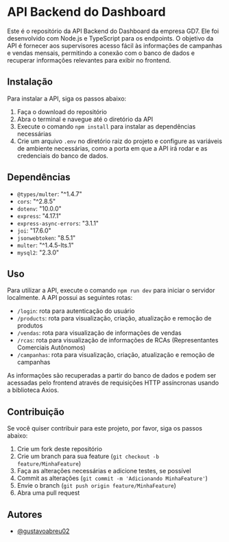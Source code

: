 # API Backend do Dashboard

Este é o repositório da API Backend do Dashboard da empresa GD7. Ele foi desenvolvido com Node.js e TypeScript para os endpoints. O objetivo da API é fornecer aos supervisores acesso fácil às informações de campanhas e vendas mensais, permitindo a conexão com o banco de dados e recuperar informações relevantes para exibir no frontend.

## Instalação

Para instalar a API, siga os passos abaixo:

1. Faça o download do repositório
2. Abra o terminal e navegue até o diretório da API
3. Execute o comando `npm install` para instalar as dependências necessárias
4. Crie um arquivo `.env` no diretório raiz do projeto e configure as variáveis de ambiente necessárias, como a porta em que a API irá rodar e as credenciais do banco de dados.

## Dependências

- `@types/multer`: "^1.4.7"
- `cors`: "^2.8.5"
- `dotenv`: "10.0.0"
- `express`: "4.17.1"
- `express-async-errors`: "3.1.1"
- `joi`: "17.6.0"
- `jsonwebtoken`: "8.5.1"
- `multer`: "^1.4.5-lts.1"
- `mysql2`: "2.3.0"

## Uso

Para utilizar a API, execute o comando `npm run dev` para iniciar o servidor localmente. A API possui as seguintes rotas:

- `/login`: rota para autenticação do usuário
- `/products`: rota para visualização, criação, atualização e remoção de produtos
- `/vendas`: rota para visualização de informações de vendas
- `/rcas`: rota para visualização de informações de RCAs (Representantes Comerciais Autônomos)
- `/campanhas`: rota para visualização, criação, atualização e remoção de campanhas

As informações são recuperadas a partir do banco de dados e podem ser acessadas pelo frontend através de requisições HTTP assíncronas usando a biblioteca Axios.

## Contribuição

Se você quiser contribuir para este projeto, por favor, siga os passos abaixo:

1. Crie um fork deste repositório
2. Crie um branch para sua feature (`git checkout -b feature/MinhaFeature`)
3. Faça as alterações necessárias e adicione testes, se possível
4. Commit as alterações (`git commit -m 'Adicionando MinhaFeature'`)
5. Envie o branch (`git push origin feature/MinhaFeature`)
6. Abra uma pull request

## Autores

- [@gustavoabreu02](https://www.github.com/gustavoabreu02)
